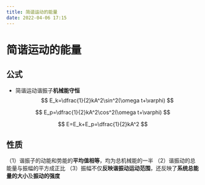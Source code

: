 ```yaml
---
title: 简谐运动的能量
date: 2022-04-06 17:15
---
```

# 简谐运动的能量
## 公式
* 简谐运动谐振子**机械能守恒**
$$
E_k=\dfrac{1}{2}kA^2\sin^2(\omega t+\varphi)
$$

$$
E_p=\dfrac{1}{2}kA^2\cos^2(\omega t+\varphi)
$$

$$
E=E_k+E_p=\dfrac{1}{2}kA^2
$$
## 性质
（1）谐振子的动能和势能的**平均值相等**，均为总机械能的一半
（2）谐振动的总能量与振幅的平方成正比
（3）振幅不仅**反映谐振动运动范围**，还反映了**系统总能量的大小**及**振动的强度**